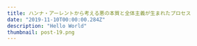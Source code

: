 ```yaml
---
title: ハンナ・アーレントから考える悪の本質と全体主義が生まれたプロセス
date: "2019-11-10T00:00:00.284Z"
description: "Hello World"
thumbnail: post-19.png
---
```


